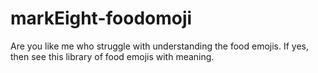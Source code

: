 # markEight-foodomoji

Are you like me who struggle with understanding the food emojis. If yes, then see this library of food emojis with meaning.
